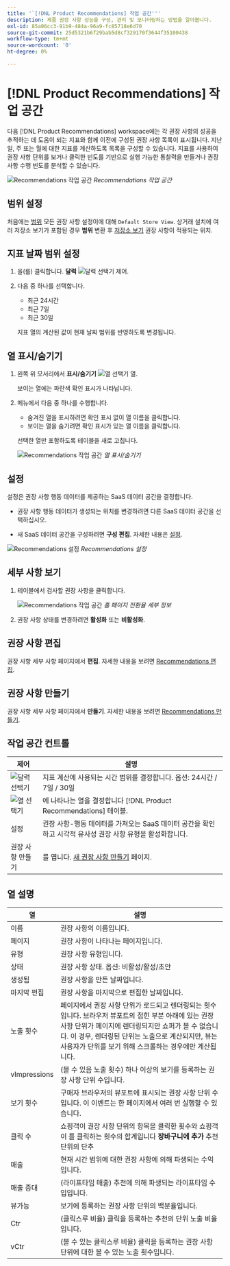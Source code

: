 ```yaml
---
title: '`[!DNL Product Recommendations] 작업 공간'''
description: 제품 권장 사항 성능을 구성, 관리 및 모니터링하는 방법을 알아봅니다.
exl-id: 85a06cc3-91b9-484a-96a9-fc85718e6d70
source-git-commit: 25d5321b6f29bab5d8cf329170f3644f35100438
workflow-type: tm+mt
source-wordcount: '0'
ht-degree: 0%

---
```


# [!DNL Product Recommendations] 작업 공간

다음 [!DNL Product Recommendations] workspace에는 각 권장 사항의 성공을 추적하는 데 도움이 되는 지표와 함께 이전에 구성된 권장 사항 목록이 표시됩니다. 지난 일, 주 또는 월에 대한 지표를 계산하도록 목록을 구성할 수 있습니다. 지표를 사용하여 권장 사항 단위를 보거나 클릭한 빈도를 기반으로 실행 가능한 통찰력을 만들거나 권장 사항 수행 빈도를 분석할 수 있습니다.

![Recommendations 작업 공간](assets/workspace.png)
_Recommendations 작업 공간_

## 범위 설정

처음에는 [범위](https://experienceleague.adobe.com/docs/commerce-admin/start/setup/websites-stores-views.html) 모든 권장 사항 설정이에 대해 `Default Store View`. 상거래 설치에 여러 저장소 보기가 포함된 경우 **범위** 변환 후 [저장소 보기](https://experienceleague.adobe.com/docs/commerce-admin/start/setup/websites-stores-views.html#scope-settings) 권장 사항이 적용되는 위치.

## 지표 날짜 범위 설정

1. 을(를) 클릭합니다. **달력** ![달력 선택기](assets/icon-calendar.png) 제어.

1. 다음 중 하나를 선택합니다.

   - 최근 24시간
   - 최근 7일
   - 최근 30일

   지표 열의 계산된 값이 현재 날짜 범위를 반영하도록 변경됩니다.

## 열 표시/숨기기

1. 왼쪽 위 모서리에서 **표시/숨기기** ![열 선택기](assets/icon-show-hide-columns.png) 열.

   보이는 열에는 파란색 확인 표시가 나타납니다.

1. 메뉴에서 다음 중 하나를 수행합니다.

   - 숨겨진 열을 표시하려면 확인 표시 없이 열 이름을 클릭합니다.
   - 보이는 열을 숨기려면 확인 표시가 있는 열 이름을 클릭합니다.

   선택한 열만 포함하도록 테이블을 새로 고칩니다.

   ![Recommendations 작업 공간](assets/workspace-select-columns.png)
   _열 표시/숨기기_

## 설정

설정은 권장 사항 행동 데이터를 제공하는 SaaS 데이터 공간을 결정합니다.

- 권장 사항 행동 데이터가 생성되는 위치를 변경하려면 다른 SaaS 데이터 공간을 선택하십시오.

- 새 SaaS 데이터 공간을 구성하려면 **구성 편집**. 자세한 내용은 [설정](settings.md).

![Recommendations 설정](assets/settings.png)
_Recommendations 설정_

## 세부 사항 보기

1. 테이블에서 검사할 권장 사항을 클릭합니다.

   ![Recommendations 작업 공간](assets/recommendation-detail.png)
   _홈 페이지 전환율 세부 정보_

1. 권장 사항 상태를 변경하려면 **활성화** 또는 **비활성화**.

## 권장 사항 편집

권장 사항 세부 사항 페이지에서 **편집**. 자세한 내용을 보려면 [Recommendations 편집](edit.md).

## 권장 사항 만들기

권장 사항 세부 사항 페이지에서 **만들기**. 자세한 내용을 보려면 [Recommendations 만들기](create.md).

## 작업 공간 컨트롤

| 제어 | 설명 |
|---|---|
| ![달력 선택기](assets/icon-calendar.png) | 지표 계산에 사용되는 시간 범위를 결정합니다. 옵션: 24시간 / 7일 / 30일 |
| ![열 선택기](assets/icon-show-hide-columns.png) | 에 나타나는 열을 결정합니다 [!DNL Product Recommendations] 테이블. |
| 설정 | 권장 사항-행동 데이터를 가져오는 SaaS 데이터 공간을 확인하고 시각적 유사성 권장 사항 유형을 활성화합니다. |
| 권장 사항 만들기 | 를 엽니다. [새 권장 사항 만들기](create.md) 페이지. |

## 열 설명

| 열 | 설명 |
|---|---|
| 이름 | 권장 사항의 이름입니다. |
| 페이지 | 권장 사항이 나타나는 페이지입니다. |
| 유형 | 권장 사항 유형입니다. |
| 상태 | 권장 사항 상태. 옵션: 비활성/활성/초안 |
| 생성됨 | 권장 사항을 만든 날짜입니다. |
| 마지막 편집 | 권장 사항을 마지막으로 편집한 날짜입니다. |
| 노출 횟수 | 페이지에서 권장 사항 단위가 로드되고 렌더링되는 횟수입니다. 브라우저 뷰포트의 접힌 부분 아래에 있는 권장 사항 단위가 페이지에 렌더링되지만 쇼퍼가 볼 수 없습니다. 이 경우, 렌더링된 단위는 노출으로 계산되지만, 뷰는 사용자가 단위를 보기 위해 스크롤하는 경우에만 계산됩니다. |
| vImpressions | (볼 수 있음 노출 횟수) 하나 이상의 보기를 등록하는 권장 사항 단위 수입니다. |
| 보기 횟수 | 구매자 브라우저의 뷰포트에 표시되는 권장 사항 단위 수입니다. 이 이벤트는 한 페이지에서 여러 번 실행할 수 있습니다. |
| 클릭 수 | 쇼핑객이 권장 사항 단위의 항목을 클릭한 횟수와 쇼핑객이 를 클릭하는 횟수의 합계입니다 **장바구니에 추가** 추천 단위의 단추 |
| 매출 | 현재 시간 범위에 대한 권장 사항에 의해 파생되는 수익입니다. |
| 매출 증대 | (라이프타임 매출) 추천에 의해 파생되는 라이프타임 수입입니다. |
| 뷰가능 | 보기에 등록하는 권장 사항 단위의 백분율입니다. |
| Ctr | (클릭스루 비율) 클릭을 등록하는 추천의 단위 노출 비율입니다. |
| vCtr | (볼 수 있는 클릭스루 비율) 클릭을 등록하는 권장 사항 단위에 대한 볼 수 있는 노출 횟수입니다. |

